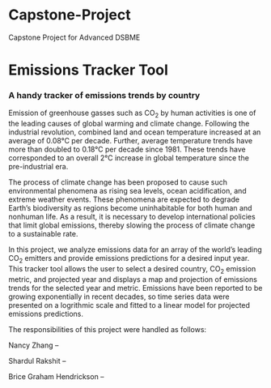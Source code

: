 # Capstone-Project
Capstone Project for Advanced DSBME

# Emissions Tracker Tool
### A handy tracker of emissions trends by country 
  Emission of greenhouse gasses such as CO<sub>2</sub> by human activities is one of the leading causes of global warming and climate change. Following the industrial revolution, combined land and ocean temperature increased at an average of 0.08&deg;C per decade. Further, average temperature trends have more than doubled to 0.18&deg;C per decade since 1981. These trends have corresponded to an overall 2&deg;C increase in global temperature since the pre-industrial era.  
  
  The process of climate change has been proposed to cause such environmental phenomena as rising sea levels, ocean acidification, and extreme weather events. These phenomena are expected to degrade Earth’s biodiversity as regions become uninhabitable for both human and nonhuman life. As a result, it is necessary to develop international policies that limit global emissions, thereby slowing the process of climate change to a sustainable rate.   
  
  In this project, we analyze emissions data for an array of the world’s leading CO<sub>2</sub> emitters and provide emissions predictions for a desired input year. This tracker tool allows the user to select a desired country, CO<sub>2</sub> emission metric, and projected year and displays a map and projection of emissions trends for the selected year and metric. Emissions have been reported to be growing exponentially in recent decades, so time series data were presented on a logrithmic scale and fitted to a linear model for projected emissions predictions.


The responsibilities of this project were handled as follows:  


Nancy Zhang –  

Shardul Rakshit –   

Brice Graham Hendrickson –   
